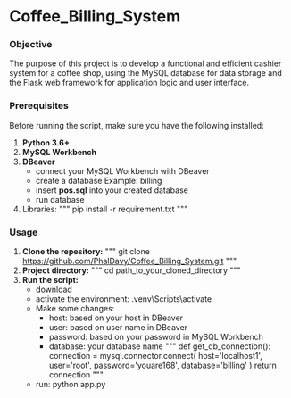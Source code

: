 # Coffee_Billing_System

### Objective 
The purpose of this project is to develop a functional and efficient cashier system for a coffee shop, using the MySQL database for data storage and the Flask web framework for application logic and user interface.

### Prerequisites
Before running the script, make sure you have the following installed:
1. **Python 3.6+**
2. **MySQL Workbench**
3. **DBeaver**
   - connect your MySQL Workbench with DBeaver
   - create a database
     Example: billing
    - insert **pos.sql** into your created database
    - run database
5. Libraries:
   """
   pip install -r requirement.txt
   """

### Usage
1. **Clone the repesitory:**
   """
   git clone  https://github.com/PhalDavy/Coffee_Billing_System.git
   """
2. **Project directory:**
   """
   cd path_to_your_cloned_directory
   """
3. **Run the script:**
   - download 
   - activate the environment: .venv\Scripts\activate
   - Make some changes:
     - host: based on your host in DBeaver
     - user: based on user name in DBeaver
     - password: based on your password in MySQL Workbench
     - database: your database name
     """
    def get_db_connection():
    connection = mysql.connector.connect(
        host='localhost1',
        user='root',
        password='youare168',
        database='billing'
    )
    return connection
     """
   - run: python app.py
   
